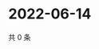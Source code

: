 # 2022-06-14

共 0 条

<!-- BEGIN WEIBO -->
<!-- 最后更新时间 Tue Jun 14 2022 07:13:01 GMT+0800 (China Standard Time) -->

<!-- END WEIBO -->

